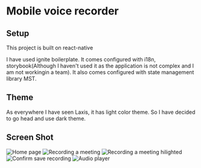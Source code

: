 # Mobile voice recorder

## Setup

This project is built on react-native

I have used ignite boilerplate. It comes configured with i18n, storybook(Although I haven't used it as the application is not complex and I am not workingin a team). It also comes configured with state management library MST.

## Theme

As everywhere I have seen Laxis, it has light color theme. So I have decided to go head and use dark theme.

## Screen Shot

![Home page](https://raw.githubusercontent.com/kkant041/react-native-meeting-rec/main/assets/screenshot/Simulator%20Screen%20Shot%20-%20iPhone%2012%20-%202021-10-18%20at%2004.48.09.png)
![Recording a meeting](https://raw.githubusercontent.com/kkant041/react-native-meeting-rec/main/assets/screenshot/Simulator%20Screen%20Shot%20-%20iPhone%2012%20-%202021-10-18%20at%2004.47.22.png)
![Recording a meeting hilighted](https://raw.githubusercontent.com/kkant041/react-native-meeting-rec/main/assets/screenshot/Simulator%20Screen%20Shot%20-%20iPhone%2012%20-%202021-10-18%20at%2004.47.29.png)
![Confirm save recording](https://raw.githubusercontent.com/kkant041/react-native-meeting-rec/main/assets/screenshot/Simulator%20Screen%20Shot%20-%20iPhone%2012%20-%202021-10-18%20at%2004.47.38.png)
![Audio player](https://github.com/kkant041/react-native-meeting-rec/blob/main/assets/screenshot/Simulator%20Screen%20Shot%20-%20iPhone%2012%20-%202021-10-18%20at%2004.48.00.png)
